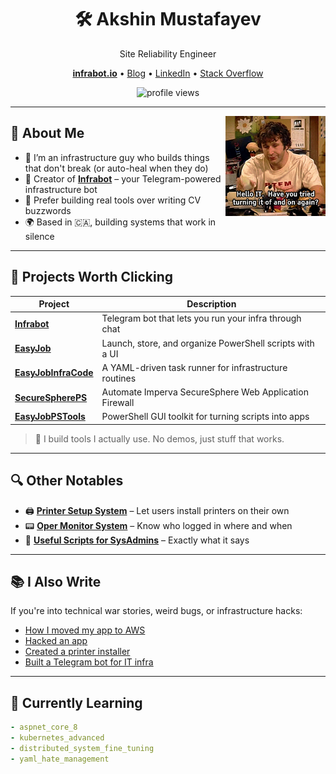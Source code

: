 <h1 align="center">🛠 Akshin Mustafayev</h1>
<p align="center">Site Reliability Engineer</p>
<p align="center">
  <a href="https://infrabot-io.github.io/index.html" target="_blank"><b>infrabot.io</b></a> • 
  <a href="https://habr.com/en/users/akshinmustafayev/posts/" target="_blank">Blog</a> • 
  <a href="https://linkedin.com/in/akshinmustafayev" target="_blank">LinkedIn</a> • 
  <a href="https://stackoverflow.com/users/11197092/akshin-mustafayev" target="_blank">Stack Overflow</a>
</p>
<p align="center">
  <img src="https://komarev.com/ghpvc/?username=akshinmustafayev&color=green&style=flat-square" alt="profile views"/>
</p>

---

<img align="right" src="/assets/it.gif" width="160" />

## 🧩 About Me

- 🧠 I’m an infrastructure guy who builds things that don't break (or auto-heal when they do)
- 🤖 Creator of **[Infrabot](https://infrabot-io.github.io/index.html)** – your Telegram-powered infrastructure bot
- 🔧 Prefer building real tools over writing CV buzzwords
- 🌍 Based in 🇨🇦, building systems that work in silence

---

## 🚀 Projects Worth Clicking

| Project | Description |
|--------|-------------|
| [**Infrabot**](https://github.com/infrabot-io/infrabot) | Telegram bot that lets you run your infra through chat |
| [**EasyJob**](https://github.com/akshinmustafayev/EasyJob) | Launch, store, and organize PowerShell scripts with a UI |
| [**EasyJobInfraCode**](https://github.com/akshinmustafayev/EasyJobInfraCode) | A YAML-driven task runner for infrastructure routines |
| [**SecureSpherePS**](https://github.com/akshinmustafayev/SecureSpherePS) | Automate Imperva SecureSphere Web Application Firewall|
| [**EasyJobPSTools**](https://github.com/akshinmustafayev/EasyJobPSTools) | PowerShell GUI toolkit for turning scripts into apps |

> 🧠 I build tools I actually use. No demos, just stuff that works.

---

## 🔍 Other Notables

- 🖨 [**Printer Setup System**](https://github.com/akshinmustafayev/Printer-Setup-System-Remastered) – Let users install printers on their own  
- 📟 [**Oper Monitor System**](https://github.com/akshinmustafayev/Oper-Monitor-System) – Know who logged in where and when  
- 💾 [**Useful Scripts for SysAdmins**](https://github.com/akshinmustafayev/Useful-Scripts-for-SysAdmin) – Exactly what it says  

---

## 📚 I Also Write

If you're into technical war stories, weird bugs, or infrastructure hacks:

- [How I moved my app to AWS](https://habr.com/en/post/336276/)
- [Hacked an app](https://habr.com/en/post/344922/)
- [Created a printer installer](https://habr.com/en/post/333056/)
- [Built a Telegram bot for IT infra](https://infrabot.medium.com/manage-it-infrastructure-using-telegram-bot-or-infrabot-io-7fdc95a00a9c)

---

## 🧠 Currently Learning

```yaml
- aspnet_core_8
- kubernetes_advanced
- distributed_system_fine_tuning
- yaml_hate_management
